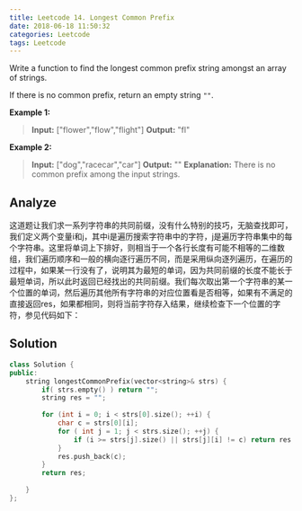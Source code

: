 ```yaml
---
title: Leetcode 14. Longest Common Prefix
date: 2018-06-18 11:50:32
categories: Leetcode
tags: Leetcode
---
```


﻿Write a function to find the longest common prefix string amongst an array of strings.

If there is no common prefix, return an empty string  `""`.

**Example 1:**
>**Input:** ["flower","flow","flight"]
**Output:** "fl"

**Example 2:**
>**Input:** ["dog","racecar","car"]
**Output:** ""
**Explanation:** There is no common prefix among the input strings.

## Analyze
这道题让我们求一系列字符串的共同前缀，没有什么特别的技巧，无脑查找即可，我们定义两个变量i和j，其中i是遍历搜索字符串中的字符，j是遍历字符串集中的每个字符串。这里将单词上下排好，则相当于一个各行长度有可能不相等的二维数组，我们遍历顺序和一般的横向逐行遍历不同，而是采用纵向逐列遍历，在遍历的过程中，如果某一行没有了，说明其为最短的单词，因为共同前缀的长度不能长于最短单词，所以此时返回已经找出的共同前缀。我们每次取出第一个字符串的某一个位置的单词，然后遍历其他所有字符串的对应位置看是否相等，如果有不满足的直接返回res，如果都相同，则将当前字符存入结果，继续检查下一个位置的字符，参见代码如下：
## Solution
```cpp
class Solution {
public:
    string longestCommonPrefix(vector<string>& strs) {
        if( strs.empty() ) return "";
        string res = "";
        
        for (int i = 0; i < strs[0].size(); ++i) {
            char c = strs[0][i];
            for ( int j = 1; j < strs.size(); ++j) {
                if (i >= strs[j].size() || strs[j][i] != c) return res;
            }
            res.push_back(c);
        }
        return res;
        
    }
};
```
